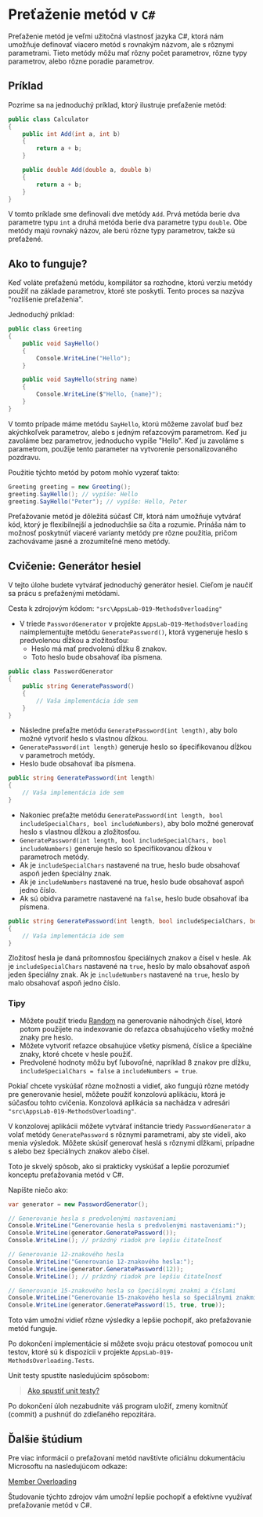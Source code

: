 # Preťaženie metód v `C#`

Preťaženie metód je veľmi užitočná vlastnosť jazyka C#, ktorá nám umožňuje definovať viacero metód s rovnakým názvom, ale s rôznymi parametrami. Tieto metódy môžu mať rôzny počet parametrov, rôzne typy parametrov, alebo rôzne poradie parametrov.

## Príklad

Pozrime sa na jednoduchý príklad, ktorý ilustruje preťaženie metód:

```csharp
public class Calculator
{
    public int Add(int a, int b)
    {
        return a + b;
    }

    public double Add(double a, double b)
    {
        return a + b;
    }
}
```

V tomto príklade sme definovali dve metódy `Add`. Prvá metóda berie dva parametre typu `int` a druhá metóda berie dva parametre typu `double`. Obe metódy majú rovnaký názov, ale berú rôzne typy parametrov, takže sú preťažené.

## Ako to funguje?

Keď voláte preťaženú metódu, kompilátor sa rozhodne, ktorú verziu metódy použiť na základe parametrov, ktoré ste poskytli. Tento proces sa nazýva "rozlíšenie preťaženia".

Jednoduchý príklad:

```csharp
public class Greeting
{
    public void SayHello()
    {
        Console.WriteLine("Hello");
    }

    public void SayHello(string name)
    {
        Console.WriteLine($"Hello, {name}");
    }
}
```

V tomto prípade máme metódu `SayHello`, ktorú môžeme zavolať buď bez akýchkoľvek parametrov, alebo s jedným reťazcovým parametrom. Keď ju zavoláme bez parametrov, jednoducho vypíše "Hello". Keď ju zavoláme s parametrom, použije tento parameter na vytvorenie personalizovaného pozdravu.

Použitie týchto metód by potom mohlo vyzerať takto:

```csharp
Greeting greeting = new Greeting();
greeting.SayHello(); // vypíše: Hello
greeting.SayHello("Peter"); // vypíše: Hello, Peter
```

Preťažovanie metód je dôležitá súčasť C#, ktorá nám umožňuje vytvárať kód, ktorý je flexibilnejší a jednoduchšie sa číta a rozumie. Prináša nám to možnosť poskytnúť viaceré varianty metódy pre rôzne použitia, pričom zachovávame jasné a zrozumiteľné meno metódy.

## Cvičenie: Generátor hesiel

V tejto úlohe budete vytvárať jednoduchý generátor hesiel. Cieľom je naučiť sa prácu s preťaženými metódami.

Cesta k zdrojovým kódom: `"src\AppsLab-019-MethodsOverloading"`

- V triede `PasswordGenerator` v projekte `AppsLab-019-MethodsOverloading` naimplementujte metódu `GeneratePassword()`, ktorá vygeneruje heslo s predvolenou dĺžkou a zložitosťou:
  - Heslo má mať predvolenú dĺžku 8 znakov.
  - Toto heslo bude obsahovať iba písmena.

```csharp
public class PasswordGenerator
{
    public string GeneratePassword()
    {
        // Vaša implementácia ide sem
    }
}
```

- Následne preťažte metódu `GeneratePassword(int length)`, aby bolo možné vytvoriť heslo s vlastnou dĺžkou.
- `GeneratePassword(int length)` generuje heslo so špecifikovanou dĺžkou v parametroch metódy.
- Heslo bude obsahovať iba písmena.

```csharp
public string GeneratePassword(int length)
{
    // Vaša implementácia ide sem
}
```

- Nakoniec preťažte metódu `GeneratePassword(int length, bool includeSpecialChars, bool includeNumbers)`, aby bolo možné generovať heslo s vlastnou dĺžkou a zložitosťou.
- `GeneratePassword(int length, bool includeSpecialChars, bool includeNumbers)` generuje heslo so špecifikovanou dĺžkou v parametroch metódy.
- Ak je `includeSpecialChars` nastavené na true, heslo bude obsahovať aspoň jeden špeciálny znak.
- Ak je `includeNumbers` nastavené na true, heslo bude obsahovať aspoň jedno číslo.
- Ak sú obidva parametre nastavené na `false`, heslo bude obsahovať iba písmena.

```csharp
public string GeneratePassword(int length, bool includeSpecialChars, bool includeNumbers)
{
    // Vaša implementácia ide sem
}
```

Zložitosť hesla je daná prítomnosťou špeciálnych znakov a čísel v hesle. Ak je `includeSpecialChars` nastavené na `true`, heslo by malo obsahovať aspoň jeden špeciálny znak. Ak je `includeNumbers` nastavené na `true`, heslo by malo obsahovať aspoň jedno číslo.

### Tipy

- Môžete použiť triedu [Random](/lekcie/Random.md) na generovanie náhodných čísel, ktoré potom použijete na indexovanie do reťazca obsahujúceho všetky možné znaky pre heslo.
- Môžete vytvoriť reťazce obsahujúce všetky písmená, číslice a špeciálne znaky, ktoré chcete v hesle použiť.
- Predvolené hodnoty môžu byť ľubovoľné, napríklad 8 znakov pre dĺžku, `includeSpecialChars = false` a `includeNumbers = true`.

Pokiaľ chcete vyskúšať rôzne možnosti a vidieť, ako fungujú rôzne metódy pre generovanie hesiel, môžete použiť konzolovú aplikáciu, ktorá je súčasťou tohto cvičenia. Konzolová aplikácia sa nachádza v adresári `"src\AppsLab-019-MethodsOverloading"`.

V konzolovej aplikácii môžete vytvárať inštancie triedy `PasswordGenerator` a volať metódy `GeneratePassword` s rôznymi parametrami, aby ste videli, ako menia výsledok. Môžete skúsiť generovať heslá s rôznymi dĺžkami, prípadne s alebo bez špeciálnych znakov alebo čísel.

Toto je skvelý spôsob, ako si prakticky vyskúšať a lepšie porozumieť konceptu preťažovania metód v C#.

Napíšte niečo ako:

```csharp
var generator = new PasswordGenerator();

// Generovanie hesla s predvolenými nastaveniami
Console.WriteLine("Generovanie hesla s predvolenými nastaveniami:");
Console.WriteLine(generator.GeneratePassword());
Console.WriteLine(); // prázdný riadok pre lepšiu čitateľnosť

// Generovanie 12-znakového hesla
Console.WriteLine("Generovanie 12-znakového hesla:");
Console.WriteLine(generator.GeneratePassword(12));
Console.WriteLine(); // prázdný riadok pre lepšiu čitateľnosť

// Generovanie 15-znakového hesla so špeciálnymi znakmi a číslami
Console.WriteLine("Generovanie 15-znakového hesla so špeciálnymi znakmi a číslami:");
Console.WriteLine(generator.GeneratePassword(15, true, true));
```

Toto vám umožní vidieť rôzne výsledky a lepšie pochopiť, ako preťažovanie metód funguje.

Po dokončení implementácie si môžete svoju prácu otestovať pomocou unit testov, ktoré sú k dispozícii v projekte `AppsLab-019-MethodsOverloading.Tests`.

Unit testy spustíte nasledujúcim spôsobom:
> [Ako spustiť unit testy?](/lekcie/Ako_spustit_unit_testy.md)

Po dokončení úloh nezabudnite váš program uložiť, zmeny komitnúť (commit) a pushnúť do zdieľaného repozitára.

## Ďalšie štúdium

Pre viac informácií o preťažovaní metód navštívte oficiálnu dokumentáciu Microsoftu na nasledujúcom odkaze:

[Member Overloading](https://learn.microsoft.com/en-us/dotnet/standard/design-guidelines/member-overloading)

Študovanie týchto zdrojov vám umožní lepšie pochopiť a efektívne využívať preťažovanie metód v C#.

